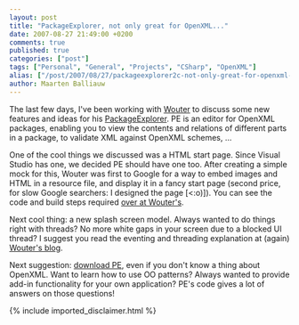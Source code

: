 ```yaml
---
layout: post
title: "PackageExplorer, not only great for OpenXML..."
date: 2007-08-27 21:49:00 +0200
comments: true
published: true
categories: ["post"]
tags: ["Personal", "General", "Projects", "CSharp", "OpenXML"]
alias: ["/post/2007/08/27/packageexplorer2c-not-only-great-for-openxml-.aspx"]
author: Maarten Balliauw
---
```

<P mce_keep="true">The last few days, I've been working with <A class="" href="http://blogs.infosupport.com/wouterv" target=_blank mce_href="http://blogs.infosupport.com/wouterv">Wouter</A> to discuss some new features and ideas for his <A class="" href="http://www.codeplex.com/PackageExplorer" target=_blank mce_href="http://www.codeplex.com/PackageExplorer">PackageExplorer</A>. PE is an editor for OpenXML packages, enabling you to view the contents and relations of different parts in a package, to validate XML against OpenXML schemes, ...</P>
<P mce_keep="true">One of the cool things we discussed was a HTML start page. Since Visual Studio has one, we decided PE should have one too. After creating a simple mock for this, Wouter was first to Google for a way to embed images and HTML in a resource file, and display it in a fancy start page (second price, for slow Google searchers: I designed the page [&lt;:o)]). You can see the code and build steps required <A class="" href="http://blogs.infosupport.com/wouterv/archive/2007/08/25/Package-Explorer-Start-Page-_2D00_-How-to-use-Win32-resources-and-the-res_3A002F002F00_-protocol-from-.NET.aspx" target=_blank mce_href="http://blogs.infosupport.com/wouterv/archive/2007/08/25/Package-Explorer-Start-Page-_2D00_-How-to-use-Win32-resources-and-the-res_3A002F002F00_-protocol-from-.NET.aspx">over at Wouter's</A>.</P>
<P mce_keep="true">Next cool thing: a new splash screen model. Always wanted to do things right with threads? No more white gaps in your screen due to a blocked UI thread? I suggest you read the eventing and threading explanation at (again) <A class="" href="http://blogs.infosupport.com/wouterv/archive/2007/08/25/The-Package-Explorer-splash-screen_3A00_-Multi_2D00_threaded-application-initialization.aspx" target=_blank mce_href="http://blogs.infosupport.com/wouterv/archive/2007/08/25/The-Package-Explorer-splash-screen_3A00_-Multi_2D00_threaded-application-initialization.aspx">Wouter's blog</A>.</P>
<P mce_keep="true">Next suggestion: <A class="" href="http://www.codeplex.com/PackageExplorer" target=_blank mce_href="http://www.codeplex.com/PackageExplorer">download PE</A>, even if you don't know a thing about OpenXML. Want to learn how to use OO patterns? Always wanted to provide add-in functionality for your own application? PE's code gives a lot of answers on those questions!</P>
{% include imported_disclaimer.html %}
